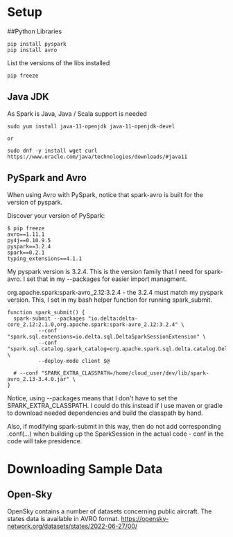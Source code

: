 # Setup

##Python Libraries

```
pip install pyspark
pip install avro
```

List the versions of the libs installed
```
pip freeze
```

## Java JDK
As Spark is Java, Java / Scala support is needed
```
sudo yum install java-11-openjdk java-11-openjdk-devel

or

sudo dnf -y install wget curl
https://www.oracle.com/java/technologies/downloads/#java11
```

## PySpark and Avro
When using Avro with PySpark, notice that spark-avro is built for the version of pyspark.  

Discover your version of PySpark:
```
$ pip freeze
avro==1.11.1
py4j==0.10.9.5
pyspark==3.2.4
spark==0.2.1
typing_extensions==4.1.1
```
My pyspark version is 3.2.4.  This is the version family that I need for spark-avro.  I set that in 
my --packages for easier import managment.

org.apache.spark:spark-avro_2.12:3.2.4 - the 3.2.4 must match my pyspark version.  This, I set in my 
bash helper function for running spark_submit.

```
function spark_submit() {
  spark-submit --packages "io.delta:delta-core_2.12:2.1.0,org.apache.spark:spark-avro_2.12:3.2.4" \
          --conf "spark.sql.extensions=io.delta.sql.DeltaSparkSessionExtension" \
          --conf "spark.sql.catalog.spark_catalog=org.apache.spark.sql.delta.catalog.DeltaCatalog" \
          --deploy-mode client $@

  # --conf "SPARK_EXTRA_CLASSPATH=/home/cloud_user/dev/lib/spark-avro_2.13-3.4.0.jar" \
}
```
Notice, using --packages means that I don't have to set the SPARK_EXTRA_CLASSPATH.  I could do this instead 
if I use maven or gradle to download needed dependencies and build the classpath by hand.

Also, if modifying spark-submit in this way, then do not add corresponding .conf(...) when building up the SparkSession in the actual code - conf in the code will take presidence.

# Downloading Sample Data
## Open-Sky
OpenSky contains a number of datasets concerning public aircraft.  The states data is available in AVRO format.
https://opensky-network.org/datasets/states/2022-06-27/00/
